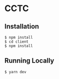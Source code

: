 # CCTC

## Installation


```
$ npm install
$ cd client 
$ npm install
```

## Running Locally

```
$ yarn dev
```
